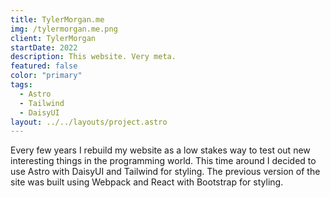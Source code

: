 ```yaml
---
title: TylerMorgan.me
img: /tylermorgan.me.png
client: TylerMorgan
startDate: 2022
description: This website. Very meta.
featured: false
color: "primary"
tags:
  - Astro
  - Tailwind
  - DaisyUI
layout: ../../layouts/project.astro
---
```

Every few years I rebuild my website as a low stakes way to test out new interesting things in the programming world. This time around I decided to use Astro with DaisyUI and Tailwind for styling. The previous version of the site was built using Webpack and React with Bootstrap for styling.